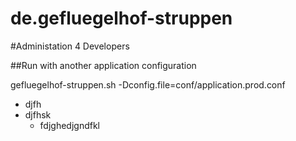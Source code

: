 de.gefluegelhof-struppen
========================

#Administation 4 Developers

##Run with another application configuration

gefluegelhof-struppen.sh -Dconfig.file=conf/application.prod.conf

* djfh
* djfhsk
  * fdjghedjgndfkl
